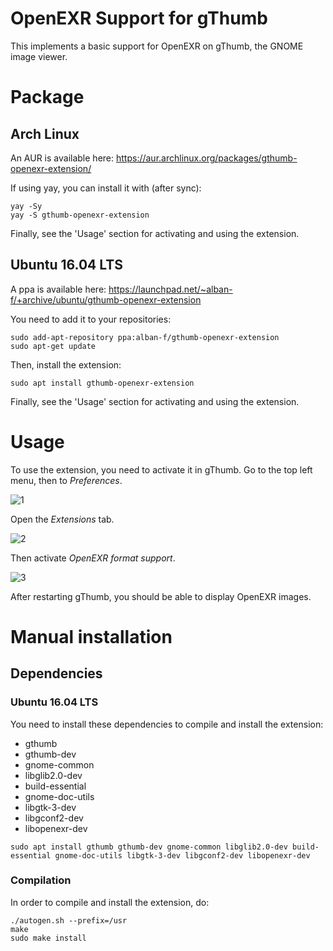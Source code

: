 OpenEXR Support for gThumb
==========================

This implements a basic support for OpenEXR on gThumb, the GNOME image viewer.

Package
=======

Arch Linux
----------
An AUR is available here: https://aur.archlinux.org/packages/gthumb-openexr-extension/

If using yay, you can install it with (after sync):
```
yay -Sy
yay -S gthumb-openexr-extension
```

Finally, see the 'Usage' section for activating and using the extension.

Ubuntu 16.04 LTS
----------------
A ppa is available here: https://launchpad.net/~alban-f/+archive/ubuntu/gthumb-openexr-extension

You need to add it to your repositories:
```
sudo add-apt-repository ppa:alban-f/gthumb-openexr-extension
sudo apt-get update
```

Then, install the extension:
```
sudo apt install gthumb-openexr-extension
```

Finally, see the 'Usage' section for activating and using the extension.

Usage
=====
To use the extension, you need to activate it in gThumb.
Go to the top left menu, then to *Preferences*.

![1](https://user-images.githubusercontent.com/7930348/30781607-973502e8-a122-11e7-86e1-cd080a8b6b32.png)

Open the *Extensions* tab.

![2](https://user-images.githubusercontent.com/7930348/30781609-998478da-a122-11e7-89e5-099934c04f16.png)

Then activate *OpenEXR format support*.

![3](https://user-images.githubusercontent.com/7930348/30781612-9ae9e9c6-a122-11e7-9c06-e8da3a114571.png)

After restarting gThumb, you should be able to display OpenEXR images.

Manual installation
===================

Dependencies
------------

### Ubuntu 16.04 LTS
You need to install these dependencies to compile and install the extension:
* gthumb
* gthumb-dev
* gnome-common
* libglib2.0-dev
* build-essential
* gnome-doc-utils
* libgtk-3-dev
* libgconf2-dev
* libopenexr-dev

```
sudo apt install gthumb gthumb-dev gnome-common libglib2.0-dev build-essential gnome-doc-utils libgtk-3-dev libgconf2-dev libopenexr-dev
```

### Compilation
In order to compile and install the extension, do:

```
./autogen.sh --prefix=/usr
make
sudo make install
```
